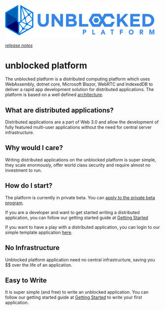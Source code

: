 ![Logo](./img/UPWT.png)

*[release notes](./preview6releasenotes.md)*
# unblocked platform
The unblocked platform is a distributed computing platform which uses WebAssembly, dotnet core, Microsoft Blazor, WebRTC and IndexedDB to deliver a rapid app development solution for distributed applications. The platform is based on a well defined [architecture](./architecture.md).

## What are distributed applications?
Distributed applications are a part of Web 3.0 and allow the development of fully featured multi-user applications without the need for central server infrastructure.

## Why would I care?
Writing distributed applications on the unblocked platform is super simple, they scale enormously, offer world class security and require almost no investment to run.

## How do I start?
The platform is currently in private beta. You can [apply to the private beta program](https://mailchi.mp/747009030b07/unblockedplatformpreview).

If you are a developer and want to get started writing a distributed application, you can follow our getting started guide at [Getting Started](./gettingstarted.md)

If you want to have a play with a distributed application, you can login to our simple template application [here](https://blockandchainco.github.io/BasicSample/).

## No Infrastructure
Unblocked platform application need no central infrastructure, saving you $$ over the life of an application.

## Easy to Write
It is super simple (and free) to write an unblocked application. You can follow our getting started guide at [Getting Started](./gettingstarted.md) to write your first application.

